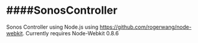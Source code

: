 ####SonosController
================

Sonos Controller using Node.js using https://github.com/rogerwang/node-webkit.
Currently requires Node-Webkit 0.8.6
